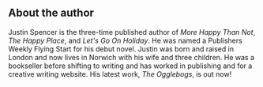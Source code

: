 ## About the author

Justin Spencer is the three-time published author of *More Happy Than Not*, *The Happy Place*, and *Let's Go On Holiday*. He was named a Publishers Weekly Flying Start for his debut novel.
Justin was born and raised in London and now lives in Norwich with his wife and three children. He was a bookseller before shifting to writing and has worked
in publishing and for a creative writing website. His latest work, *The Ogglebogs*, is out now!
